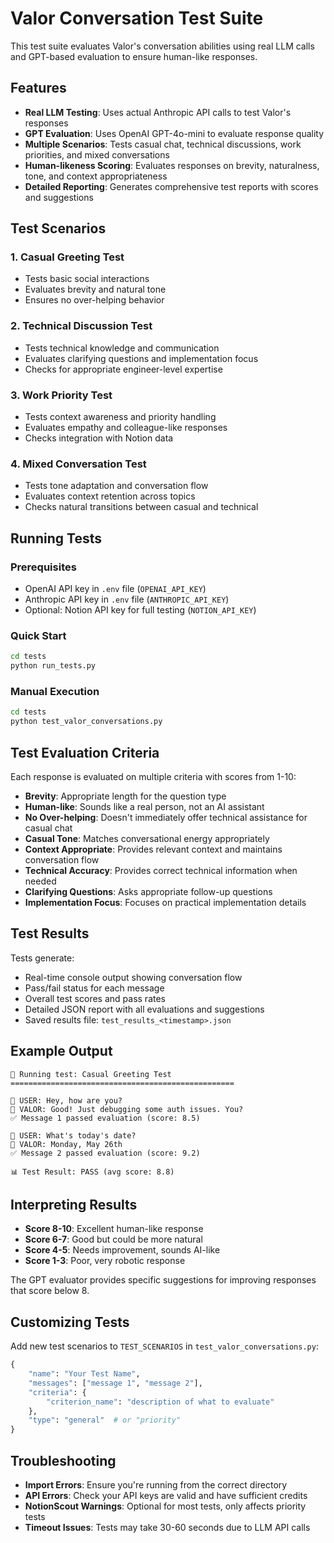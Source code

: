 # Valor Conversation Test Suite

This test suite evaluates Valor's conversation abilities using real LLM calls and GPT-based evaluation to ensure human-like responses.

## Features

- **Real LLM Testing**: Uses actual Anthropic API calls to test Valor's responses
- **GPT Evaluation**: Uses OpenAI GPT-4o-mini to evaluate response quality
- **Multiple Scenarios**: Tests casual chat, technical discussions, work priorities, and mixed conversations
- **Human-likeness Scoring**: Evaluates responses on brevity, naturalness, tone, and context appropriateness
- **Detailed Reporting**: Generates comprehensive test reports with scores and suggestions

## Test Scenarios

### 1. Casual Greeting Test
- Tests basic social interactions
- Evaluates brevity and natural tone
- Ensures no over-helping behavior

### 2. Technical Discussion Test  
- Tests technical knowledge and communication
- Evaluates clarifying questions and implementation focus
- Checks for appropriate engineer-level expertise

### 3. Work Priority Test
- Tests context awareness and priority handling
- Evaluates empathy and colleague-like responses
- Checks integration with Notion data

### 4. Mixed Conversation Test
- Tests tone adaptation and conversation flow
- Evaluates context retention across topics
- Checks natural transitions between casual and technical

## Running Tests

### Prerequisites
- OpenAI API key in `.env` file (`OPENAI_API_KEY`)
- Anthropic API key in `.env` file (`ANTHROPIC_API_KEY`)
- Optional: Notion API key for full testing (`NOTION_API_KEY`)

### Quick Start
```bash
cd tests
python run_tests.py
```

### Manual Execution
```bash
cd tests
python test_valor_conversations.py
```

## Test Evaluation Criteria

Each response is evaluated on multiple criteria with scores from 1-10:

- **Brevity**: Appropriate length for the question type
- **Human-like**: Sounds like a real person, not an AI assistant
- **No Over-helping**: Doesn't immediately offer technical assistance for casual chat
- **Casual Tone**: Matches conversational energy appropriately
- **Context Appropriate**: Provides relevant context and maintains conversation flow
- **Technical Accuracy**: Provides correct technical information when needed
- **Clarifying Questions**: Asks appropriate follow-up questions
- **Implementation Focus**: Focuses on practical implementation details

## Test Results

Tests generate:
- Real-time console output showing conversation flow
- Pass/fail status for each message
- Overall test scores and pass rates
- Detailed JSON report with all evaluations and suggestions
- Saved results file: `test_results_<timestamp>.json`

## Example Output

```
🧪 Running test: Casual Greeting Test
==================================================

👤 USER: Hey, how are you?
🤖 VALOR: Good! Just debugging some auth issues. You?
✅ Message 1 passed evaluation (score: 8.5)

👤 USER: What's today's date?  
🤖 VALOR: Monday, May 26th
✅ Message 2 passed evaluation (score: 9.2)

📊 Test Result: PASS (avg score: 8.8)
```

## Interpreting Results

- **Score 8-10**: Excellent human-like response
- **Score 6-7**: Good but could be more natural
- **Score 4-5**: Needs improvement, sounds AI-like
- **Score 1-3**: Poor, very robotic response

The GPT evaluator provides specific suggestions for improving responses that score below 8.

## Customizing Tests

Add new test scenarios to `TEST_SCENARIOS` in `test_valor_conversations.py`:

```python
{
    "name": "Your Test Name",
    "messages": ["message 1", "message 2"],
    "criteria": {
        "criterion_name": "description of what to evaluate"
    },
    "type": "general"  # or "priority"
}
```

## Troubleshooting

- **Import Errors**: Ensure you're running from the correct directory
- **API Errors**: Check your API keys are valid and have sufficient credits
- **NotionScout Warnings**: Optional for most tests, only affects priority tests
- **Timeout Issues**: Tests may take 30-60 seconds due to LLM API calls